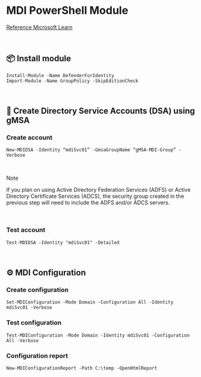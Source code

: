 # MDI PowerShell Module

[Reference Microsoft Learn](https://learn.microsoft.com/en-us/powershell/defenderforidentity/overview-defenderforidentity?view=defenderforidentity-latest)

<br>

## 📦 Install module
```
Install-Module -Name DefenderForIdentity
Import-Module -Name GroupPolicy -SkipEditionCheck
```
<br>

## 👤 Create Directory Service Accounts (DSA) using gMSA 

### Create account
```
New-MDIDSA -Identity “mdiSvc01” -GmsaGroupName “gMSA-MDI-Group” -Verbose
```

<br>

> [!NOTE]
> If you plan on using Active Directory Federation Services (ADFS) or Active Directory Certificate Services (ADCS), the security group created in the previous step will need to include the ADFS and/or ADCS servers.

<br>

### Test account
```
Test-MDIDSA -Identity "mdiSvc01" -Detailed
```
<br>

## ⚙️ MDI Configuration

### Create configuration
```
Set-MDIConfiguration -Mode Domain -Configuration All -Identity mdiSvc01 -Verbose
```

### Test configuration
```
Test-MDIConfiguration -Mode Domain -Identity mdiSvc01 -Configuration All -Verbose
```

### Configuration report
```
New-MDIConfigurationReport -Path C:\temp -OpenHtmlReport
```
